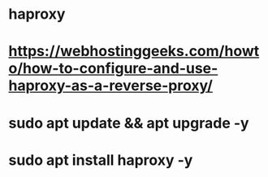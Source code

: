 # haproxy

# https://webhostinggeeks.com/howto/how-to-configure-and-use-haproxy-as-a-reverse-proxy/

# sudo apt update && apt upgrade -y

# sudo apt install haproxy -y
